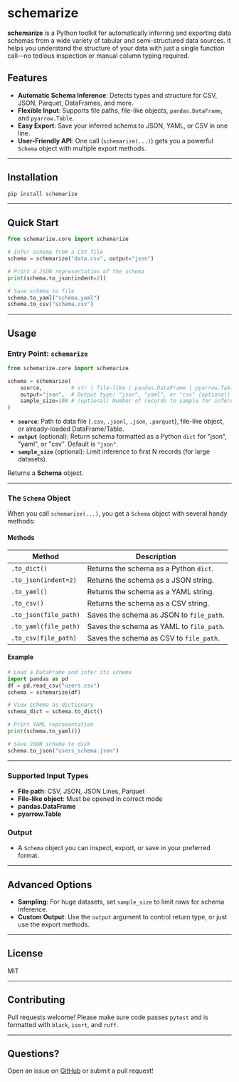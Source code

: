 # schemarize

**schemarize** is a Python toolkit for automatically inferring and exporting data schemas from a wide variety of tabular and semi-structured data sources. It helps you understand the structure of your data with just a single function call—no tedious inspection or manual column typing required.

## Features

- **Automatic Schema Inference**: Detects types and structure for CSV, JSON, Parquet, DataFrames, and more.
- **Flexible Input**: Supports file paths, file-like objects, `pandas.DataFrame`, and `pyarrow.Table`.
- **Easy Export**: Save your inferred schema to JSON, YAML, or CSV in one line.
- **User-Friendly API**: One call (`schemarize(...)`) gets you a powerful `Schema` object with multiple export methods.

---

## Installation

```bash
pip install schemarize
```

---

## Quick Start

```python
from schemarize.core import schemarize

# Infer schema from a CSV file
schema = schemarize("data.csv", output="json")

# Print a JSON representation of the schema
print(schema.to_json(indent=2))

# Save schema to file
schema.to_yaml("schema.yaml")
schema.to_csv("schema.csv")
```

---

## Usage

### Entry Point: `schemarize`

```python
from schemarize.core import schemarize

schema = schemarize(
    source,         # str | file-like | pandas.DataFrame | pyarrow.Table
    output="json",  # Output type: "json", "yaml", or "csv" (optional)
    sample_size=100 # (optional) Number of records to sample for inference
)
```

- **`source`**: Path to data file (`.csv`, `.jsonl`, `.json`, `.parquet`), file-like object, or already-loaded DataFrame/Table.
- **`output`** (optional): Return schema formatted as a Python `dict` for "json", "yaml", or "csv". Default is `"json"`.
- **`sample_size`** (optional): Limit inference to first N records (for large datasets).

Returns a **Schema** object.

---

### The `Schema` Object

When you call `schemarize(...)`, you get a `Schema` object with several handy methods:

#### Methods

| Method                  | Description                                   |
|-------------------------|-----------------------------------------------|
| `.to_dict()`            | Returns the schema as a Python `dict`.        |
| `.to_json(indent=2)`    | Returns the schema as a JSON string.          |
| `.to_yaml()`            | Returns the schema as a YAML string.          |
| `.to_csv()`             | Returns the schema as a CSV string.           |
| `.to_json(file_path)`   | Saves the schema as JSON to `file_path`.      |
| `.to_yaml(file_path)`   | Saves the schema as YAML to `file_path`.      |
| `.to_csv(file_path)`    | Saves the schema as CSV to `file_path`.       |

#### Example

```python
# Load a DataFrame and infer its schema
import pandas as pd
df = pd.read_csv("users.csv")
schema = schemarize(df)

# View schema as dictionary
schema_dict = schema.to_dict()

# Print YAML representation
print(schema.to_yaml())

# Save JSON schema to disk
schema.to_json("users_schema.json")
```

---

### Supported Input Types

- **File path**: CSV, JSON, JSON Lines, Parquet
- **File-like object**: Must be opened in correct mode
- **pandas.DataFrame**
- **pyarrow.Table**

### Output

- A `Schema` object you can inspect, export, or save in your preferred format.

---

## Advanced Options

- **Sampling**: For huge datasets, set `sample_size` to limit rows for schema inference.
- **Custom Output**: Use the `output` argument to control return type, or just use the export methods.

---

## License

MIT

---

## Contributing

Pull requests welcome! Please make sure code passes `pytest` and is formatted with `black`, `isort`, and `ruff`.

---

## Questions?

Open an issue on [GitHub](https://github.com/your-username/schemarize/issues) or submit a pull request!

